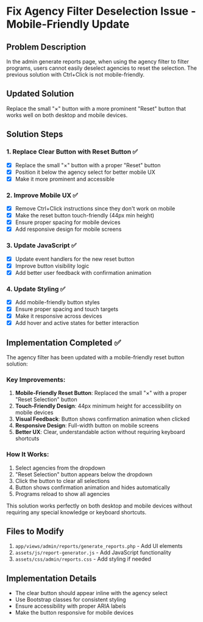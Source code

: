# Fix Agency Filter Deselection Issue - Mobile-Friendly Update

## Problem Description
In the admin generate reports page, when using the agency filter to filter programs, users cannot easily deselect agencies to reset the selection. The previous solution with Ctrl+Click is not mobile-friendly.

## Updated Solution
Replace the small "×" button with a more prominent "Reset" button that works well on both desktop and mobile devices.

## Solution Steps

### 1. Replace Clear Button with Reset Button ✅
- [x] Replace the small "×" button with a proper "Reset" button
- [x] Position it below the agency select for better mobile UX
- [x] Make it more prominent and accessible

### 2. Improve Mobile UX ✅
- [x] Remove Ctrl+Click instructions since they don't work on mobile
- [x] Make the reset button touch-friendly (44px min height)
- [x] Ensure proper spacing for mobile devices
- [x] Add responsive design for mobile screens

### 3. Update JavaScript ✅
- [x] Update event handlers for the new reset button
- [x] Improve button visibility logic
- [x] Add better user feedback with confirmation animation

### 4. Update Styling ✅
- [x] Add mobile-friendly button styles
- [x] Ensure proper spacing and touch targets
- [x] Make it responsive across devices
- [x] Add hover and active states for better interaction

## Implementation Completed ✅

The agency filter has been updated with a mobile-friendly reset button solution:

### Key Improvements:
1. **Mobile-Friendly Reset Button**: Replaced the small "×" with a proper "Reset Selection" button
2. **Touch-Friendly Design**: 44px minimum height for accessibility on mobile devices
3. **Visual Feedback**: Button shows confirmation animation when clicked
4. **Responsive Design**: Full-width button on mobile screens
5. **Better UX**: Clear, understandable action without requiring keyboard shortcuts

### How It Works:
1. Select agencies from the dropdown
2. "Reset Selection" button appears below the dropdown
3. Click the button to clear all selections
4. Button shows confirmation animation and hides automatically
5. Programs reload to show all agencies

This solution works perfectly on both desktop and mobile devices without requiring any special knowledge or keyboard shortcuts.

## Files to Modify
1. `app/views/admin/reports/generate_reports.php` - Add UI elements
2. `assets/js/report-generator.js` - Add JavaScript functionality
3. `assets/css/admin/reports.css` - Add styling if needed

## Implementation Details
- The clear button should appear inline with the agency select
- Use Bootstrap classes for consistent styling
- Ensure accessibility with proper ARIA labels
- Make the button responsive for mobile devices

